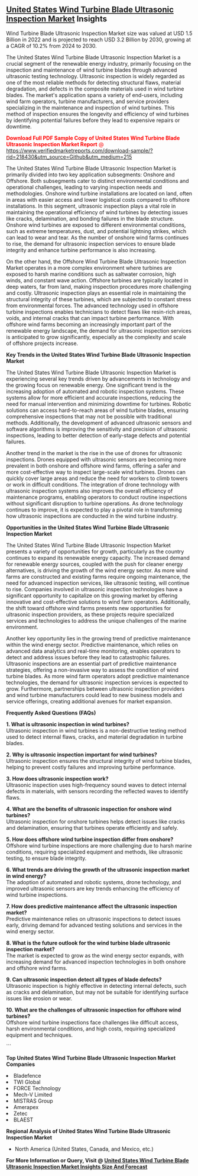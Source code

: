 <h2><a href="https://www.verifiedmarketreports.com/download-sample/?rid=218430&amp;utm_source=Github&amp;utm_medium=215" target="_blank">United States Wind Turbine Blade Ultrasonic Inspection Market</a> Insights</h2><p>Wind Turbine Blade Ultrasonic Inspection Market size was valued at USD 1.5 Billion in 2022 and is projected to reach USD 3.2 Billion by 2030, growing at a CAGR of 10.2% from 2024 to 2030.</p><p> <p>The United States Wind Turbine Blade Ultrasonic Inspection Market is a crucial segment of the renewable energy industry, primarily focusing on the inspection and maintenance of wind turbine blades through advanced ultrasonic testing technology. Ultrasonic inspection is widely regarded as one of the most reliable methods for detecting structural flaws, material degradation, and defects in the composite materials used in wind turbine blades. The market's application spans a variety of end-users, including wind farm operators, turbine manufacturers, and service providers specializing in the maintenance and inspection of wind turbines. This method of inspection ensures the longevity and efficiency of wind turbines by identifying potential failures before they lead to expensive repairs or downtime. <p><span class=""><span style="color: #ff0000;"><strong>Download Full PDF Sample Copy of United States Wind Turbine Blade Ultrasonic Inspection Market Report</strong> @ </span><a href="https://www.verifiedmarketreports.com/download-sample/?rid=218430&amp;utm_source=Github&amp;utm_medium=215" target="_blank">https://www.verifiedmarketreports.com/download-sample/?rid=218430&amp;utm_source=Github&amp;utm_medium=215</a></span></p></p> <p>The United States Wind Turbine Blade Ultrasonic Inspection Market is primarily divided into two key application subsegments: Onshore and Offshore. Both subsegments cater to distinct environmental conditions and operational challenges, leading to varying inspection needs and methodologies. Onshore wind turbine installations are located on land, often in areas with easier access and lower logistical costs compared to offshore installations. In this segment, ultrasonic inspection plays a vital role in maintaining the operational efficiency of wind turbines by detecting issues like cracks, delamination, and bonding failures in the blade structure. Onshore wind turbines are exposed to different environmental conditions, such as extreme temperatures, dust, and potential lightning strikes, which can lead to wear and tear. As the number of onshore wind farms continues to rise, the demand for ultrasonic inspection services to ensure blade integrity and enhance turbine performance is also increasing. <p>On the other hand, the Offshore Wind Turbine Blade Ultrasonic Inspection Market operates in a more complex environment where turbines are exposed to harsh marine conditions such as saltwater corrosion, high winds, and constant wave action. Offshore turbines are typically located in deep waters, far from land, making inspection procedures more challenging and costly. Ultrasonic inspection plays an essential role in maintaining the structural integrity of these turbines, which are subjected to constant stress from environmental forces. The advanced technology used in offshore turbine inspections enables technicians to detect flaws like resin-rich areas, voids, and internal cracks that can impact turbine performance. With offshore wind farms becoming an increasingly important part of the renewable energy landscape, the demand for ultrasonic inspection services is anticipated to grow significantly, especially as the complexity and scale of offshore projects increase.</p> <p><strong>Key Trends in the United States Wind Turbine Blade Ultrasonic Inspection Market</strong></p> <p>The United States Wind Turbine Blade Ultrasonic Inspection Market is experiencing several key trends driven by advancements in technology and the growing focus on renewable energy. One significant trend is the increasing adoption of automated and robotic inspection systems. These systems allow for more efficient and accurate inspections, reducing the need for manual intervention and minimizing downtime for turbines. Robotic solutions can access hard-to-reach areas of wind turbine blades, ensuring comprehensive inspections that may not be possible with traditional methods. Additionally, the development of advanced ultrasonic sensors and software algorithms is improving the sensitivity and precision of ultrasonic inspections, leading to better detection of early-stage defects and potential failures. <p>Another trend in the market is the rise in the use of drones for ultrasonic inspections. Drones equipped with ultrasonic sensors are becoming more prevalent in both onshore and offshore wind farms, offering a safer and more cost-effective way to inspect large-scale wind turbines. Drones can quickly cover large areas and reduce the need for workers to climb towers or work in difficult conditions. The integration of drone technology with ultrasonic inspection systems also improves the overall efficiency of maintenance programs, enabling operators to conduct routine inspections without significant disruption to turbine operations. As drone technology continues to improve, it is expected to play a pivotal role in transforming how ultrasonic inspections are conducted in the wind turbine industry. <p><strong>Opportunities in the United States Wind Turbine Blade Ultrasonic Inspection Market</strong></p> <p>The United States Wind Turbine Blade Ultrasonic Inspection Market presents a variety of opportunities for growth, particularly as the country continues to expand its renewable energy capacity. The increased demand for renewable energy sources, coupled with the push for cleaner energy alternatives, is driving the growth of the wind energy sector. As more wind farms are constructed and existing farms require ongoing maintenance, the need for advanced inspection services, like ultrasonic testing, will continue to rise. Companies involved in ultrasonic inspection technologies have a significant opportunity to capitalize on this growing market by offering innovative and cost-effective solutions to wind farm operators. Additionally, the shift toward offshore wind farms presents new opportunities for ultrasonic inspection providers, as these projects require specialized services and technologies to address the unique challenges of the marine environment. <p>Another key opportunity lies in the growing trend of predictive maintenance within the wind energy sector. Predictive maintenance, which relies on advanced data analytics and real-time monitoring, enables operators to detect and address issues before they lead to catastrophic failures. Ultrasonic inspections are an essential part of predictive maintenance strategies, offering a non-invasive way to assess the condition of wind turbine blades. As more wind farm operators adopt predictive maintenance technologies, the demand for ultrasonic inspection services is expected to grow. Furthermore, partnerships between ultrasonic inspection providers and wind turbine manufacturers could lead to new business models and service offerings, creating additional avenues for market expansion.</p> <p><strong>Frequently Asked Questions (FAQs)</strong></p> <p><strong>1. What is ultrasonic inspection in wind turbines?</strong><br>Ultrasonic inspection in wind turbines is a non-destructive testing method used to detect internal flaws, cracks, and material degradation in turbine blades.</p> <p><strong>2. Why is ultrasonic inspection important for wind turbines?</strong><br>Ultrasonic inspection ensures the structural integrity of wind turbine blades, helping to prevent costly failures and improving turbine performance.</p> <p><strong>3. How does ultrasonic inspection work?</strong><br>Ultrasonic inspection uses high-frequency sound waves to detect internal defects in materials, with sensors recording the reflected waves to identify flaws.</p> <p><strong>4. What are the benefits of ultrasonic inspection for onshore wind turbines?</strong><br>Ultrasonic inspection for onshore turbines helps detect issues like cracks and delamination, ensuring that turbines operate efficiently and safely.</p> <p><strong>5. How does offshore wind turbine inspection differ from onshore?</strong><br>Offshore wind turbine inspections are more challenging due to harsh marine conditions, requiring specialized equipment and methods, like ultrasonic testing, to ensure blade integrity.</p> <p><strong>6. What trends are driving the growth of the ultrasonic inspection market in wind energy?</strong><br>The adoption of automated and robotic systems, drone technology, and improved ultrasonic sensors are key trends enhancing the efficiency of wind turbine inspections.</p> <p><strong>7. How does predictive maintenance affect the ultrasonic inspection market?</strong><br>Predictive maintenance relies on ultrasonic inspections to detect issues early, driving demand for advanced testing solutions and services in the wind energy sector.</p> <p><strong>8. What is the future outlook for the wind turbine blade ultrasonic inspection market?</strong><br>The market is expected to grow as the wind energy sector expands, with increasing demand for advanced inspection technologies in both onshore and offshore wind farms.</p> <p><strong>9. Can ultrasonic inspection detect all types of blade defects?</strong><br>Ultrasonic inspection is highly effective in detecting internal defects, such as cracks and delamination, but may not be suitable for identifying surface issues like erosion or wear.</p> <p><strong>10. What are the challenges of ultrasonic inspection for offshore wind turbines?</strong><br>Offshore wind turbine inspections face challenges like difficult access, harsh environmental conditions, and high costs, requiring specialized equipment and techniques.</p> ```</p><p><strong>Top United States Wind Turbine Blade Ultrasonic Inspection Market Companies</strong></p><div data-test-id=""><p><li>Bladefence</li><li> TWI Global</li><li> FORCE Technology</li><li> Mech-V Limited</li><li> MISTRAS Group</li><li> Amerapex</li><li> Zetec</li><li> BLAEST</li></p><div><strong>Regional Analysis of&nbsp;United States Wind Turbine Blade Ultrasonic Inspection Market</strong></div><ul><li dir="ltr"><p dir="ltr">North America&nbsp;(United States, Canada, and Mexico, etc.)</p></li></ul><p><strong>For More Information or Query, Visit @&nbsp;</strong><strong><a href="https://www.verifiedmarketreports.com/product/wind-turbine-blade-ultrasonic-inspection-market/?utm_source=Github&amp;utm_medium=215" target="_blank">United States Wind Turbine Blade Ultrasonic Inspection Market Insights Size And Forecast</a></strong></p></div>
